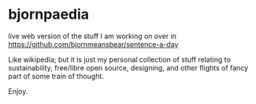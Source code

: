 # bjornpaedia

live web version of the stuff I am working on over in https://github.com/bjornmeansbear/sentence-a-day

Like wikipedia; but it is just my personal collection of stuff relating to sustainability, free/libre open source, designing, and other flights of fancy part of some train of thought.

Enjoy.
